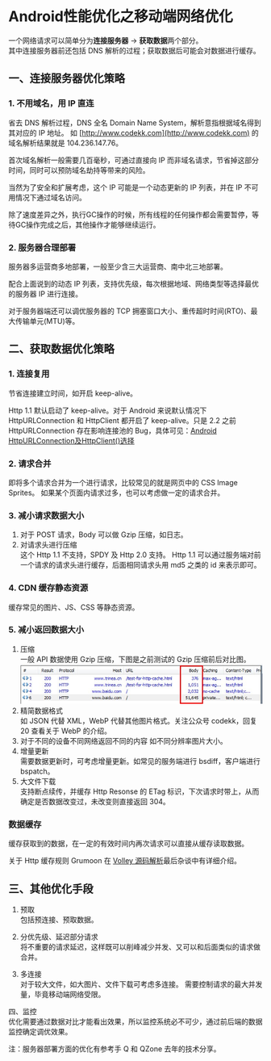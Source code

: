 ﻿Android性能优化之移动端网络优化
====
一个网络请求可以简单分为**连接服务器** -> **获取数据**两个部分。</br>
其中连接服务器前还包括 DNS 解析的过程；获取数据后可能会对数据进行缓存。

## 一、连接服务器优化策略 ##
### 1. 不用域名，用 IP 直连 ###
省去 DNS 解析过程，DNS 全名 Domain Name System，解析意指根据域名得到其对应的 IP 地址。 如 [http://www.codekk.com](http://www.codekk.com) 的域名解析结果就是 104.236.147.76。
 
首次域名解析一般需要几百毫秒，可通过直接向 IP 而非域名请求，节省掉这部分时间，同时可以预防域名劫持等带来的风险。
 
当然为了安全和扩展考虑，这个 IP 可能是一个动态更新的 IP 列表，并在 IP 不可用情况下通过域名访问。

除了速度差异之外，执行GC操作的时候，所有线程的任何操作都会需要暂停，等待GC操作完成之后，其他操作才能够继续运行。

### 2. 服务器合理部署 ###
服务器多运营商多地部署，一般至少含三大运营商、南中北三地部署。
 
配合上面说到的动态 IP 列表，支持优先级，每次根据地域、网络类型等选择最优的服务器 IP 进行连接。
 
对于服务器端还可以调优服务器的 TCP 拥塞窗口大小、重传超时时间(RTO)、最大传输单元(MTU)等。

## 二、获取数据优化策略 ##
### 1. 连接复用 ###
节省连接建立时间，如开启 keep-alive。
 
Http 1.1 默认启动了 keep-alive。对于 Android 来说默认情况下 HttpURLConnection 和 HttpClient 都开启了 keep-alive。只是 2.2 之前 HttpURLConnection 存在影响连接池的 Bug，具体可见：[Android HttpURLConnection及HttpClient()选择](http://www.trinea.cn/android/android-http-api-compare/) 

### 2. 请求合并 ###
即将多个请求合并为一个进行请求，比较常见的就是网页中的 CSS Image Sprites。 如果某个页面内请求过多，也可以考虑做一定的请求合并。

### 3. 减小请求数据大小 ###
1. 对于 POST 请求，Body 可以做 Gzip 压缩，如日志。
2. 对请求头进行压缩</br>
这个 Http 1.1 不支持，SPDY 及 Http 2.0 支持。 Http 1.1 可以通过服务端对前一个请求的请求头进行缓存，后面相同请求头用 md5 之类的 id 来表示即可。

### 4. CDN 缓存静态资源 ###
缓存常见的图片、JS、CSS 等静态资源。

### 5. 减小返回数据大小 ###
1. 压缩</br>
一般 API 数据使用 Gzip 压缩，下图是之前测试的 Gzip 压缩前后对比图。 
![network.jpg](images/network.jpg)
2. 精简数据格式</br>
如 JSON 代替 XML，WebP 代替其他图片格式。关注公众号 codekk，回复 20 查看关于 WebP 的介绍。
3. 对于不同的设备不同网络返回不同的内容 如不同分辨率图片大小。
4. 增量更新</br>
需要数据更新时，可考虑增量更新。如常见的服务端进行 bsdiff，客户端进行 bspatch。
5. 大文件下载</br>
支持断点续传，并缓存 Http Resonse 的 ETag 标识，下次请求时带上，从而确定是否数据改变过，未改变则直接返回 304。

### 数据缓存 ###
缓存获取到的数据，在一定的有效时间内再次请求可以直接从缓存读取数据。
 
关于 Http 缓存规则 Grumoon 在 [Volley 源码解析](../../Android-Open-Project-Analysis/volley)最后杂谈中有详细介绍。

## 三、其他优化手段 ##
1. 预取</br>
包括预连接、预取数据。
 
2. 分优先级、延迟部分请求</br>
将不重要的请求延迟，这样既可以削峰减少并发、又可以和后面类似的请求做合并。
 
3. 多连接</br>
对于较大文件，如大图片、文件下载可考虑多连接。 需要控制请求的最大并发量，毕竟移动端网络受限。
 
四、监控</br>
优化需要通过数据对比才能看出效果，所以监控系统必不可少，通过前后端的数据监控确定调优效果。
 
注：服务器部署方面的优化有参考手 Q 和 QZone 去年的技术分享。
